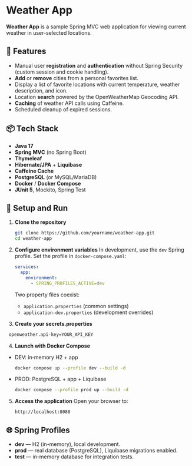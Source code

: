 # Weather App

**Weather App** is a sample Spring MVC web application for viewing current weather in user-selected locations.

## 🚀 Features

* Manual user **registration** and **authentication** without Spring Security (custom session and cookie handling).
* **Add** or **remove** cities from a personal favorites list.
* Display a list of favorite locations with current temperature, weather description, and icon.
* Location **search** powered by the OpenWeatherMap Geocoding API.
* **Caching** of weather API calls using Caffeine.
* Scheduled cleanup of expired sessions.

## 📦 Tech Stack

* **Java 17**
* **Spring MVC** (no Spring Boot)
* **Thymeleaf**
* **Hibernate/JPA** + **Liquibase**
* **Caffeine Cache**
* **PostgreSQL** (or MySQL/MariaDB)
* **Docker** / **Docker Compose**
* **JUnit 5**, Mockito, Spring Test

## 🔧 Setup and Run

1. **Clone the repository**

   ```bash
   git clone https://github.com/yourname/weather-app.git
   cd weather-app
   ```

2. **Configure environment variables**
   In development, use the `dev` Spring profile. Set the profile in `docker-compose.yaml`:

   ```yaml
   services:
     app:
       environment:
         - SPRING_PROFILES_ACTIVE=dev
   ```

   Two property files coexist:

    * `application.properties` (common settings)
    * `application-dev.properties` (development overrides)


3. **Create your secrets.properties**

  ```bash
   openweather.api-key=YOUR_API_KEY
   ```

4. **Launch with Docker Compose**
* DEV: in‑memory H2 + app
   ```bash
   docker compose up --profile dev --build -d
   ```
* PROD: PostgreSQL + app + Liquibase
  ```bash
  docker compose --profile prod up --build -d
  ```

5. **Access the application**
   Open your browser to:

   ```
   http://localhost:8080
   ```

## 🌐 Spring Profiles

* **dev** — H2 (in-memory), local development.
* **prod** — real database (PostgreSQL), Liquibase migrations enabled.
* **test** — in-memory database for integration tests.